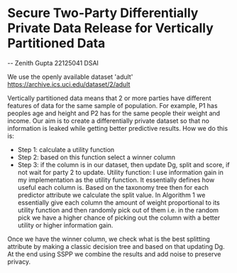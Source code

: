 # Secure Two-Party Differentially Private Data Release for Vertically Partitioned Data
--	Zenith Gupta 22125041 DSAI

We use the openly available dataset 'adult' https://archive.ics.uci.edu/dataset/2/adult

Vertically partitioned data means that 2 or more parties have different features of data for the same sample of population. For example, P1 has peoples age and height and P2 has for the same people their weight and income. 
Our aim is to create a differentially private dataset so that no information is leaked while getting better predictive results.
How we do this is:
- Step 1: calculate a utility function 
- Step 2: based on this function select a winner column 
- Step 3: if the column is in our dataset, then update Dg, split and score, if not wait for party 2 to update.
Utility function: I use information gain in my implementation as the utility function. It essentially defines how useful each column is. 
Based on the taxonomy tree then for each predictor attribute we calculate the split value.
In Algorithm 1 we essentially give each column the amount of weight proportional to its utility function and then randomly pick out of them i.e. in the random pick we have a higher chance of picking out the column with a better utility or higher information gain.

Once we have the winner column, we check what is the best splitting attribute by making a classic decision tree and based on that updating Dg.
At the end using SSPP we combine the results and add noise to preserve privacy.
